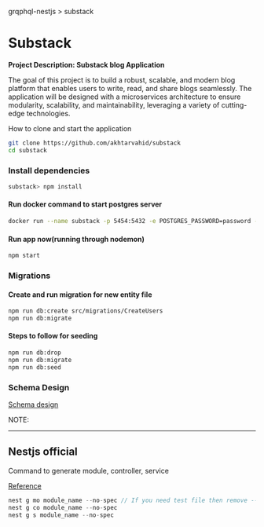grqphql-nestjs > substack

# Substack
**Project Description: Substack blog Application**

The goal of this project is to build a robust, scalable, and modern blog platform that enables users to write, read, and share blogs seamlessly. The application will be designed with a microservices architecture to ensure modularity, scalability, and maintainability, leveraging a variety of cutting-edge technologies.

How to clone and start the application

```bash
git clone https://github.com/akhtarvahid/substack
cd substack
```

### Install dependencies

```bash
substack> npm install
```

#### Run docker command to start postgres server

```bash
docker run --name substack -p 5454:5432 -e POSTGRES_PASSWORD=password -e POSTGRES_USER=substack -d postgres
```

#### Run app now(running through nodemon)
```bash 
npm start
```

### Migrations

#### Create and run migration for new entity file

```bash
npm run db:create src/migrations/CreateUsers
npm run db:migrate
```

#### Steps to follow for seeding

```bash
npm run db:drop
npm run db:migrate
npm run db:seed
```

### Schema Design

[Schema design](https://app.eraser.io/workspace/9BRBw81GcgJIOQkrYP2w?origin=share)


NOTE:

---

## Nestjs official

Command to generate module, controller, service

[Reference](https://docs.nestjs.com/cli/usages#nest-generate)

```js
nest g mo module_name --no-spec // If you need test file then remove --no-spec
nest g co module_name --no-spec
nest g s module_name --no-spec
```